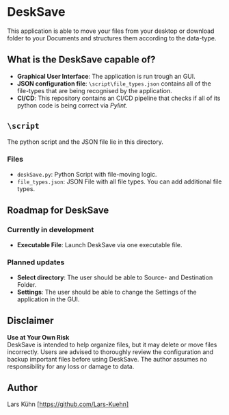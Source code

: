 # DeskSave
This application is able to move your files from your desktop or download folder to your Documents and structures them according to the data-type. 

## What is the DeskSave capable of?
- **Graphical User Interface**: The application is run trough an GUI.
- **JSON configuration file**: `\script\file_types.json` contains all of the file-types that are being recognised by the application.
- **CI/CD**: This repository contains an CI/CD pipeline that checks if all of its python code is being correct via *Pylint*.

## `\script`
The python script and the JSON file lie in this directory.
### Files
- `deskSave.py`: Python Script with file-moving logic.
- `file_types.json`: JSON File with all file types. You can add additional file types.

## Roadmap for DeskSave
### Currently in development
- **Executable File**: Launch DeskSave via one executable file.

### Planned updates
- **Select directory**: The user should be able to Source- and Destination Folder.
- **Settings**: The user should be able to change the Settings of the application in the GUI.

## Disclaimer
**Use at Your Own Risk**  
DeskSave is intended to help organize files, but it may delete or move files incorrectly. Users are advised to thoroughly review the configuration and backup important files before using DeskSave. The author assumes no responsibility for any loss or damage to data.

## Author
Lars Kühn [https://github.com/Lars-Kuehn]